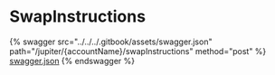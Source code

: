 # SwapInstructions

{% swagger src="../../../.gitbook/assets/swagger.json" path="/jupiter/{accountName}/swapInstructions" method="post" %}
[swagger.json](../../../.gitbook/assets/swagger.json)
{% endswagger %}

